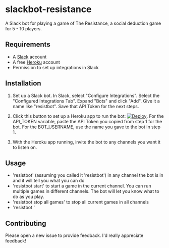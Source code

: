 # slackbot-resistance
A Slack bot for playing a game of The Resistance, a social deduction game for 5 - 10 players.

## Requirements
* A [Slack](https://slack.com) account
* A free [Heroku](https://www.heroku.com/) account
* Permission to set up integrations in Slack

## Installation

1. Set up a Slack bot. In Slack, select "Configure Integrations". Select the "Configured Integrations Tab".
Expand "Bots" and click "Add". Give it a name like "resistbot". Save that API Token for the next steps.

2. Click this button to set up a Heroku app to run the bot: [![Deploy](https://www.herokucdn.com/deploy/button.svg)](https://heroku.com/deploy).
For the API_TOKEN variable, paste the API Token you copied from step 1 for the bot. For the BOT_USERNAME, use the name you gave to the bot in step 1.

3. With the Heroku app running, invite the bot to any channels you want it to listen on.

## Usage
* 'resistbot' (assuming you called it 'resistbot') in any channel the bot is in and it will tell you what you can do
* 'resistbot start' to start a game in the current channel. You can run multiple games in different channels. The bot will
let you know what to do as you play.
* 'resistbot stop all games' to stop all current games in all channels
* 'resistbot '


## Contributing

Please open a new issue to provide feedback. I'd really appreciate feedback!
